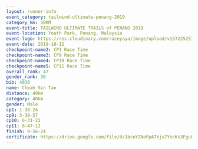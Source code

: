 ```yaml
---
layout: runner-info 
event_category: tailwind-ultimate-penang-2019 
category_km: 40KM 
event-title: TAILWIND ULTIMATE TRAILS of PENANG 2019 
event-location: Youth Park, Penang, Malaysia 
event-logo: https://res.cloudinary.com/raceyaya/image/upload/v1572252513/logo/utop-2019_h9tzys.jpg 
event-date: 2019-10-12 
checkpoint-name2: CP1 Race Time 
checkpoint-name3: CP9 Race Time 
checkpoint-name4: CP10 Race Time 
checkpoint-name5: CP11 Race Time 
overall_rank: 47
gender_rank: 36
bib: 4030
name: Cheah Sin Tan
distance: 40km
category: 40km
gender: Male
cp1: 1-38-24
cp9: 3-38-57
cp10: 6-31-22
cp11: 8-47-12
finish: 9-56-24
certificate: https://drive.google.com/file/d/1bcnYZNoFpATkjs7YocKs3FguLzgEQH8s/view?usp=sharing
---
```

